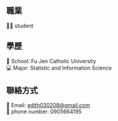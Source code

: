 ## 職業
👩‍🎓 student 

## 學歷
🏫 School: Fu Jen Catholic University \
💻 Major: Statistic and Information Science 

## 聯絡方式
📧 Email: edith030208@gmail.com \
📱 phone number: 0905664195 






<!--
**Jia-Yi0208/Jia-Yi0208** is a ✨ _special_ ✨ repository because its `README.md` (this file) appears on your GitHub profile.

Here are some ideas to get you started:

🧑‍🎓 student

- 🔭 I’m currently study in Fu-Jen Catholic University 
- 🌱 I’m currently learning statistic and information science


- 📫 Email: edith03028@gmail.com
